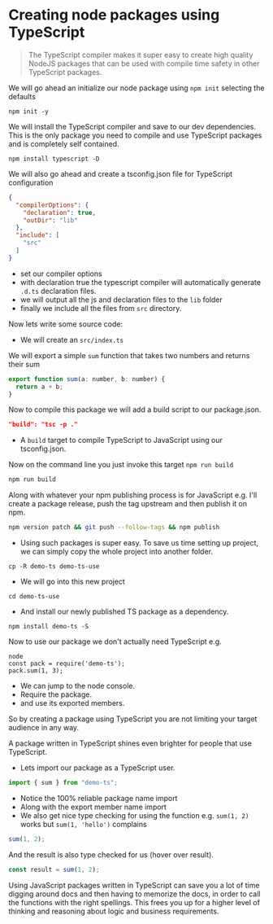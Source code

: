 # Creating node packages using TypeScript
> The TypeScript compiler makes it super easy to create high quality NodeJS packages that can be used with compile time safety in other TypeScript packages.

We will go ahead an initialize our node package using `npm init` selecting the defaults

```
npm init -y
```

We will install the TypeScript compiler and save to our dev dependencies. This is the only package you need to compile and use TypeScript packages and is completely self contained.

```
npm install typescript -D
```

We will also go ahead and create a tsconfig.json file for TypeScript configuration

```json
{
  "compilerOptions": {
    "declaration": true,
    "outDir": "lib"
  },
  "include": [
    "src"
  ]
}
```
* set our compiler options
* with declaration true the typescript compiler will automatically generate `.d.ts` declaration files.
* we will output all the js and declaration files to the `lib` folder
* finally we include all the files from `src` directory.

Now lets write some source code: 
* We will create an `src/index.ts`

We will export a simple `sum` function that takes two numbers and returns their sum

```js
export function sum(a: number, b: number) {
  return a + b;
}
```
Now to compile this package we will add a build script to our package.json.

```json
"build": "tsc -p ."
```
* A `build` target to compile TypeScript to JavaScript using our tsconfig.json.

Now on the command line you just invoke this target `npm run build` 

```sh
npm run build
```
Along with whatever your npm publishing process is for JavaScript e.g. I'll create a package release, push the tag upstream and then publish it on npm.

```sh
npm version patch && git push --follow-tags && npm publish
```

* Using such packages is super easy. To save us time setting up project, we can simply copy the whole project into another folder.
```
cp -R demo-ts demo-ts-use
```
* We will go into this new project
```
cd demo-ts-use
```
* And install our newly published TS package as a dependency. 
```
npm install demo-ts -S
```

Now to use our package we don't actually need TypeScript e.g.
```
node 
const pack = require('demo-ts');
pack.sum(1, 3);
```
* We can jump to the node console. 
* Require the package.
* and use its exported members.

So by creating a package using TypeScript you are not limiting your target audience in any way. 

A package written in TypeScript shines even brighter for people that use TypeScript.

* Lets import our package as a TypeScript user.
```js
import { sum } from "demo-ts";
```
* Notice the 100% reliable package name import 
* Along with the export member name import 
* We also get nice type checking for using the function e.g. `sum(1, 2)` works but `sum(1, 'hello')` complains

```js
sum(1, 2);
```
And the result is also type checked for us (hover over result).

```js
const result = sum(1, 2);
```

Using JavaScript packages written in TypeScript can save you a lot of time digging around docs and then having to memorize the docs, in order to call the functions with the right spellings. This frees you up for a higher level of thinking and reasoning about logic and business requirements.
